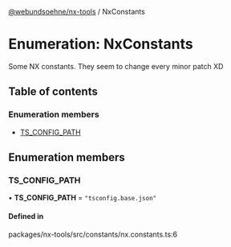 [@webundsoehne/nx-tools](../README.md) / NxConstants

# Enumeration: NxConstants

Some NX constants.
They seem to change every minor patch XD

## Table of contents

### Enumeration members

- [TS\_CONFIG\_PATH](NxConstants.md#ts_config_path)

## Enumeration members

### TS\_CONFIG\_PATH

• **TS\_CONFIG\_PATH** = `"tsconfig.base.json"`

#### Defined in

packages/nx-tools/src/constants/nx.constants.ts:6
